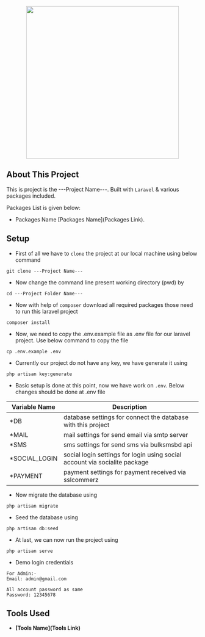 <p align="center"><a href="#" target="_blank"><img src="#" width="400"></a></p>

## About This Project

This is project is the ---Project Name---. Built with `Laravel` & various packages included.

Packages List is given below:

- Packages Name [Packages Name](Packages Link).

## Setup

- First of all we have to `clone` the project at our local machine using below command
```
git clone ---Project Name---
```
- Now change the command line present working directory (pwd) by
```
cd ---Project Folder Name---
```
- Now with help of `composer` download all required packages those need to run this laravel project
```
composer install
```
- Now, we need to copy the .env.example file as .env file for our laravel project. Use below command to copy the file
```
cp .env.example .env
```
- Currently our project do not have any key, we have generate it using
```
php artisan key:generate
```
- Basic setup is done at this point, now we have work on `.env`. Below changes should be done at .env file

Variable Name | Description
--- | ---
*DB | database settings for connect the database with this project
*MAIL | mail settings for send email via smtp server
*SMS | sms settings for send sms via bulksmsbd api
*SOCIAL_LOGIN | social login settings for login using social account via socialite package
*PAYMENT | payment settings for payment received via sslcommerz

- Now migrate the database using
```
php artisan migrate
```

- Seed the database using
```
php artisan db:seed
```

- At last, we can now run the project using
```
php artisan serve
```

- Demo login credentials 
```
For Admin:- 
Email: admin@gmail.com

All account password as same
Password: 12345678
```

## Tools Used

- **[Tools Name](Tools Link)**
